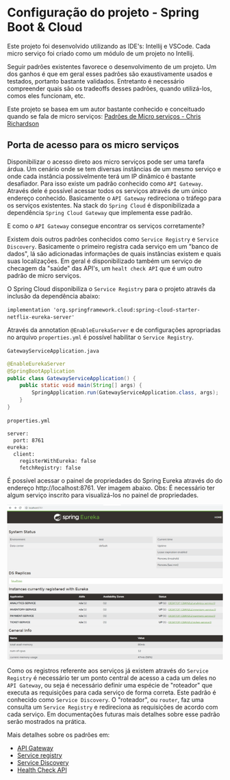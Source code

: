 # Configuração do projeto - Spring Boot & Cloud

Este projeto foi desenvolvido utilizando as IDE's: Intellij e VSCode. 
Cada micro serviço foi criado como um módulo de um projeto no Intellij.

Seguir padrões existentes favorece o desenvolvimento de um projeto. Um dos
ganhos é que em geral esses padrões são exaustivamente usados e testados,
portanto bastante validados. Entretanto é necessário compreender quais são
os tradeoffs desses padrões, quando utilizá-los, comos eles funcionam, etc.

Este projeto se basea em um autor bastante conhecido e conceituado quando se
fala de micro serviços: [Padrões de Micro serviços - Chris Richardson](https://microservices.io/patterns/microservices.html)


## Porta de acesso para os micro serviços

Disponibilizar o acesso direto aos micro serviços pode ser uma tarefa árdua.
Um cenário onde se tem diversas instâncias de um mesmo serviço e onde cada instância 
possivelmente terá um IP dinâmico é bastante desafiador.
Para isso existe um padrão conhecido como `API Gateway`.
Através dele é possível acessar todos os serviços através de um único endereço conhecido.
Basicamente o `API Gateway` redireciona o tráfego para os serviços existentes. Na stack
do `Spring Cloud` é disponibilizada a dependência `Spring Cloud Gateway` que implementa esse padrão.

E como o `API Gateway` consegue encontrar os serviços corretamente?

Existem dois outros padrões conhecidos como `Service Registry` e `Service Discovery`. 
Basicamente o primeiro registra cada serviço em um "banco de dados", lá são adicionadas
informações de quais instâncias existem e quais suas localizações. Em geral é disponibilizado
também um serviço de checagem da "saúde" das API's, um `healt check API` que é um outro padrão
de micro serviços.

O Spring Cloud disponibiliza o `Service Registry` para o projeto através da inclusão da dependência abaixo:   

```implementation 'org.springframework.cloud:spring-cloud-starter-netflix-eureka-server'```

Através da annotation `@EnableEurekaServer` e de configurações apropriadas no arquivo `properties.yml` 
é possível habilitar o `Service Registry`.

`GatewayServiceApplication.java`
````java
@EnableEurekaServer
@SpringBootApplication
public class GatewayServiceApplication() {
    public static void main(String[] args) {
        SpringApplication.run(GatewayServiceApplication.class, args);
    }
}
````
`properties.yml`

```properties
server:
  port: 8761
eureka:
  client:
    registerWithEureka: false
    fetchRegistry: false

```


É possível acessar o painel de propriedades do Spring Eureka através do
do endereço http://localhost:8761. Ver imagem abaixo. Obs: É necessário ter algum serviço
inscrito para visualizá-los no painel de propriedades.

![Painel de propriedades Eureka](images/spring-eureka.PNG)


Como os registros referente aos serviços já existem através do `Service Registry` é 
necessário ter um ponto central de acesso a cada um deles no `API Gateway`, ou seja
é necessário definir uma espécie de "roteador" que executa as requisições para cada
serviço de forma correta. Este padrão é conhecido como `Service Discovery`. O "roteador",
ou `router`, faz uma consulta um `Service Registry` e redireciona as requisições de
acordo com cada serviço. Em documentações futuras mais detalhes sobre esse padrão serão
mostrados na prática.

Mais detalhes sobre os padrões em: 
- [API Gateway](https://microservices.io/patterns/apigateway.html)
- [Service registry](https://microservices.io/patterns/service-registry.html)
- [Service Discovery](https://microservices.io/patterns/server-side-discovery.html)
- [Health Check API](https://microservices.io/patterns/observability/health-check-api.html)